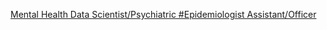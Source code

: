 [Mental Health Data Scientist/Psychiatric #Epidemiologist Assistant/Officer ](https://qi.tc/qi/7662)